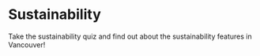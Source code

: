 # Sustainability

Take the sustainability quiz and find out about the sustainability features
in Vancouver!
